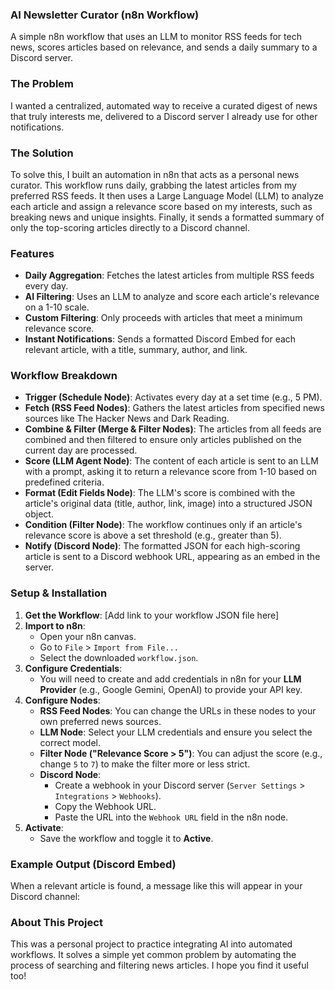 ### AI Newsletter Curator (n8n Workflow)

A simple n8n workflow that uses an LLM to monitor RSS feeds for tech news, scores articles based on relevance, and sends a daily summary to a Discord server.

### The Problem

I wanted a centralized, automated way to receive a curated digest of news that truly interests me, delivered to a Discord server I already use for other notifications.

### The Solution

To solve this, I built an automation in n8n that acts as a personal news curator. This workflow runs daily, grabbing the latest articles from my preferred RSS feeds. It then uses a Large Language Model (LLM) to analyze each article and assign a relevance score based on my interests, such as breaking news and unique insights. Finally, it sends a formatted summary of only the top-scoring articles directly to a Discord channel.

### Features

- **Daily Aggregation**: Fetches the latest articles from multiple RSS feeds every day.
- **AI Filtering**: Uses an LLM to analyze and score each article's relevance on a 1-10 scale.
- **Custom Filtering**: Only proceeds with articles that meet a minimum relevance score.
- **Instant Notifications**: Sends a formatted Discord Embed for each relevant article, with a title, summary, author, and link.

### Workflow Breakdown

- **Trigger (Schedule Node)**: Activates every day at a set time (e.g., 5 PM).
- **Fetch (RSS Feed Nodes)**: Gathers the latest articles from specified news sources like The Hacker News and Dark Reading.
- **Combine & Filter (Merge & Filter Nodes)**: The articles from all feeds are combined and then filtered to ensure only articles published on the current day are processed.
- **Score (LLM Agent Node)**: The content of each article is sent to an LLM with a prompt, asking it to return a relevance score from 1-10 based on predefined criteria.
- **Format (Edit Fields Node)**: The LLM's score is combined with the article's original data (title, author, link, image) into a structured JSON object.
- **Condition (Filter Node)**: The workflow continues only if an article's relevance score is above a set threshold (e.g., greater than 5).
- **Notify (Discord Node)**: The formatted JSON for each high-scoring article is sent to a Discord webhook URL, appearing as an embed in the server.

### Setup & Installation

1. **Get the Workflow**:
[Add link to your workflow JSON file here]
2. **Import to n8n**:
    - Open your n8n canvas.
    - Go to `File` > `Import from File...`
    - Select the downloaded `workflow.json`.
3. **Configure Credentials**:
    - You will need to create and add credentials in n8n for your **LLM Provider** (e.g., Google Gemini, OpenAI) to provide your API key.
4. **Configure Nodes**:
    - **RSS Feed Nodes**: You can change the URLs in these nodes to your own preferred news sources.
    - **LLM Node**: Select your LLM credentials and ensure you select the correct model.
    - **Filter Node ("Relevance Score > 5")**: You can adjust the score (e.g., change `5` to `7`) to make the filter more or less strict.
    - **Discord Node**:
        - Create a webhook in your Discord server (`Server Settings` > `Integrations` > `Webhooks`).
        - Copy the Webhook URL.
        - Paste the URL into the `Webhook URL` field in the n8n node.
5. **Activate**:
    - Save the workflow and toggle it to **Active**.

### Example Output (Discord Embed)

When a relevant article is found, a message like this will appear in your Discord channel:

### About This Project

This was a personal project to practice integrating AI into automated workflows. It solves a simple yet common problem by automating the process of searching and filtering news articles. I hope you find it useful too!
